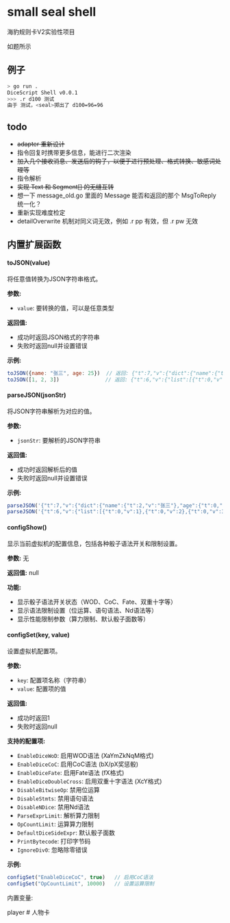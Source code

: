 # small seal shell

海豹规则卡V2实验性项目

如题所示

## 例子

```bash
> go run .
DiceScript Shell v0.0.1
>>> .r d100 测试
由于 测试，<seal>掷出了 d100=96=96
```

## todo

* ~~adapter 重新设计~~
* 指令回复时携带更多信息，能进行二次渲染
* ~~加入几个接收消息、发送后的钩子，以便于进行预处理、格式转换、敏感词处理等~~
* 指令解析
* ~~实现 Text 和 Segment[] 的无缝互转~~
* 想一下 message_old.go 里面的 Message 能否和返回的那个 MsgToReply 统一化？
* 重新实现难度检定
* detailOverwrite 机制对同义词无效，例如 .r pp 有效，但 .r pw 无效

## 内置扩展函数

#### toJSON(value)
将任意值转换为JSON字符串格式。

**参数:**
- `value`: 要转换的值，可以是任意类型

**返回值:**
- 成功时返回JSON格式的字符串
- 失败时返回null并设置错误

**示例:**
```javascript
toJSON({name: "张三", age: 25})  // 返回: {"t":7,"v":{"dict":{"name":{"t":2,"v":"张三"},"age":{"t":0,"v":25}}}}
toJSON([1, 2, 3])               // 返回: {"t":6,"v":{"list":[{"t":0,"v":1},{"t":0,"v":2},{"t":0,"v":3}]}}
```

#### parseJSON(jsonStr)
将JSON字符串解析为对应的值。

**参数:**
- `jsonStr`: 要解析的JSON字符串

**返回值:**
- 成功时返回解析后的值
- 失败时返回null并设置错误

**示例:**
```javascript
parseJSON('{"t":7,"v":{"dict":{"name":{"t":2,"v":"张三"},"age":{"t":0,"v":25}}}}')  // 返回对象 {'age': 25, 'name': '张三'}
parseJSON('{"t":6,"v":{"list":[{"t":0,"v":1},{"t":0,"v":2},{"t":0,"v":3}]}}')      // 返回数组 [1,2,3]
```

#### configShow()
显示当前虚拟机的配置信息，包括各种骰子语法开关和限制设置。

**参数:** 无

**返回值:** null

**功能:**
- 显示骰子语法开关状态（WOD、CoC、Fate、双重十字等）
- 显示语法限制设置（位运算、语句语法、Nd语法等）
- 显示性能限制参数（算力限制、默认骰子面数等）

#### configSet(key, value)
设置虚拟机配置项。

**参数:**
- `key`: 配置项名称（字符串）
- `value`: 配置项的值

**返回值:**
- 成功时返回1
- 失败时返回null

**支持的配置项:**
- `EnableDiceWoD`: 启用WOD语法 (XaYmZkNqM格式)
- `EnableDiceCoC`: 启用CoC语法 (bX/pX奖惩骰)
- `EnableDiceFate`: 启用Fate语法 (fX格式)
- `EnableDiceDoubleCross`: 启用双重十字语法 (XcY格式)
- `DisableBitwiseOp`: 禁用位运算
- `DisableStmts`: 禁用语句语法
- `DisableNDice`: 禁用Nd语法
- `ParseExprLimit`: 解析算力限制
- `OpCountLimit`: 运算算力限制
- `DefaultDiceSideExpr`: 默认骰子面数
- `PrintBytecode`: 打印字节码
- `IgnoreDiv0`: 忽略除零错误

**示例:**
```javascript
configSet("EnableDiceCoC", true)   // 启用CoC语法
configSet("OpCountLimit", 10000)   // 设置运算限制
```

内置变量:

player # 人物卡

